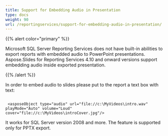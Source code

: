 ```yaml
---
title: Support for Embedding Audio in Presentation
type: docs
weight: 90
url: /reportingservices/support-for-embedding-audio-in-presentation/
---
```


{{% alert color="primary" %}} 

Microsoft SQL Server Reporting Services does not have built-in abilities to export reports with embedded audio to PowerPoint presentations. Aspose.Slides for Reporting Services 4.10 and onward versions support embedding audio inside exported presentation. 

{{% /alert %}} 

In order to embed audio to slides please put to the report a text box with text: 

```

 <asposeObject type="audio" url="file://c:\MyVideos\intro.wav" playMode="Auto" volume="Loud" cover="file://c:\MyVideos\introCover.jpg"/>

```


It works for SQL Server version 2008 and more. The feature is supported only for PPTX export. 
